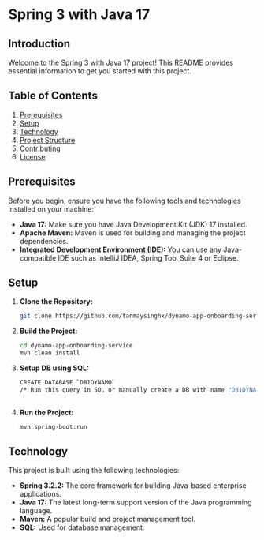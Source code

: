 # Spring 3 with Java 17

## Introduction

Welcome to the Spring 3 with Java 17 project! This README provides essential information to get you started with this project.

## Table of Contents

1. [Prerequisites](#prerequisites)
2. [Setup](#setup)
3. [Technology](#technology)
4. [Project Structure](#project-structure)
5. [Contributing](#contributing)
6. [License](#license)

## Prerequisites

Before you begin, ensure you have the following tools and technologies installed on your machine:

- **Java 17:** Make sure you have Java Development Kit (JDK) 17 installed.
- **Apache Maven:** Maven is used for building and managing the project dependencies.
- **Integrated Development Environment (IDE):** You can use any Java-compatible IDE such as IntelliJ IDEA, Spring Tool Suite 4 or Eclipse.

## Setup

1. **Clone the Repository:**
   ```bash
   git clone https://github.com/tanmaysinghx/dynamo-app-onboarding-service.git

2. **Build the Project:**
   ```bash
   cd dynamo-app-onboarding-service
   mvn clean install

3. **Setup DB using SQL:**
   ```bash
   CREATE DATABASE `DB1DYNAMO`
   /* Run this query in SQL or manually create a DB with name "DB1DYNAMO" */
 
4. **Run the Project:**
   ```bash
   mvn spring-boot:run


## Technology

This project is built using the following technologies:

- **Spring 3.2.2:** The core framework for building Java-based enterprise applications.
- **Java 17:** The latest long-term support version of the Java programming language.
- **Maven:** A popular build and project management tool.
- **SQL:** Used for database management.

